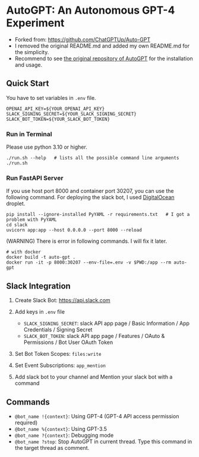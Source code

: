 # AutoGPT: An Autonomous GPT-4 Experiment

- Forked from: https://github.com/ChatGPTUp/Auto-GPT
- I removed the original README.md and added my own README.md for the simplicity.
- Recommend to see [the original repository of AutoGPT](https://github.com/Significant-Gravitas/Auto-GPT) for the installation and usage.

## Quick Start

You have to set variables in `.env` file.

```shell
OPENAI_API_KEY=${YOUR_OPENAI_API_KEY}
SLACK_SIGNING_SECRET=${YOUR_SLACK_SIGNING_SECRET}
SLACK_BOT_TOKEN=${YOUR_SLACK_BOT_TOKEN}
```

### Run in Terminal

Please use python 3.10 or higher.

```shell
./run.sh --help   # lists all the possible command line arguments
./run.sh 
```

### Run FastAPI Server

If you use host port 8000 and container port 30207, you can use the following command. For deploying the slack bot, I used [DigitalOcean](https://cloud.digitalocean.com) droplet.

```shell
pip install --ignore-installed PyYAML -r requirements.txt   # I got a problem with PyYAML
cd slack
uvicorn app:app --host 0.0.0.0 --port 8000 --reload
```

(WARNING) There is error in following commands. I will fix it later.

```shell
# with docker
docker build -t auto-gpt .
docker run -it -p 8000:30207 --env-file=.env -v $PWD:/app --rm auto-gpt
```

## Slack Integration

1. Create Slack Bot: https://api.slack.com
2. Add keys in `.env` file
   - `SLACK_SIGNING_SECRET`: slack API app page / Basic Information / App Credentials / Signing Secret
   - `SLACK_BOT_TOKEN`: slack API app page / Features / OAuto & Permissions / Bot User OAuth Token

3. Set Bot Token Scopes: `files:write` 
4. Set Event Subscriptions: `app_mention`
5. Add slack bot to your channel and Mention your slack bot with a command

## Commands
- `@bot_name !{context}`: Using GPT-4 (GPT-4 API access permission required)
- `@bot_name %{context}`: Using GPT-3.5 
- `@bot_name ?{context}`: Debugging mode
- `@bot_name ?stop`: Stop AutoGPT in current thread. Type this command in the target thread as comment.
